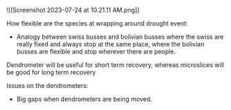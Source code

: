 ![[Screenshot 2023-07-24 at 10.21.11 AM.png]]

How flexible are the species at wrapping around drought event:
- Analogy between swiss busses and bolivian busses where the swiss are really fixed and always stop at the same place, where the bolivian busses are flexible and stop wherever there are people. 

Dendrometer will be useful for short term recovery, whereas microslices will be good for long term recovery

Issues on the dendrometers:
- Big gaps when dendrometers are being moved.